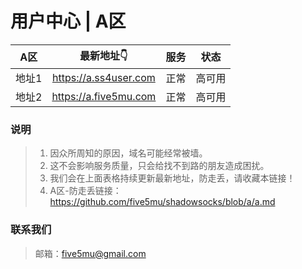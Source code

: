 # 用户中心 | A区

| A区 | 最新地址👇 | 服务 | 状态 |
| :----: | :----: | :----: | :----: |
| 地址1 | https://a.ss4user.com | 正常 | 高可用 | 
| 地址2 | https://a.five5mu.com | 正常 | 高可用 | 

### 说明

> 1. 因众所周知的原因，域名可能经常被墙。
> 2. 这不会影响服务质量，只会给找不到路的朋友造成困扰。
> 3. 我们会在上面表格持续更新最新地址，防走丢，请收藏本链接！
> 4. A区-防走丢链接：https://github.com/five5mu/shadowsocks/blob/a/a.md

### 联系我们

> 邮箱：five5mu@gmail.com
